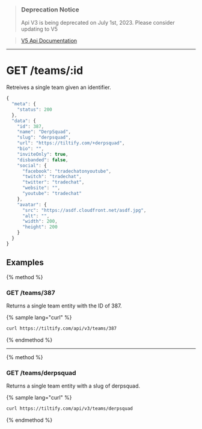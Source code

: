 >### Deprecation Notice
>Api V3 is being deprecated on July 1st, 2023. Please consider updating to V5

>[V5 Api Documentation](https://v5api.tiltify.com/api/public)

-----

# GET /teams/:id

Retreives a single team given an identifier.

```js
{
  "meta": {
    "status": 200
  },
  "data": {
    "id": 387,
    "name": "DerpSquad",
    "slug": "derpsquad",
    "url": "https://tiltify.com/+derpsquad",
    "bio": "",
    "inviteOnly": true,
    "disbanded": false,
    "social": {
      "facebook": "tradechatonyoutube",
      "twitch": "tradechat",
      "twitter": "tradechat",
      "website": "",
      "youtube": "tradechat"
    },
    "avatar": {
      "src": "https://asdf.cloudfront.net/asdf.jpg",
      "alt": "",
      "width": 200,
      "height": 200
    }
  }
}
```

## Examples

{% method %}
### GET /teams/387
Returns a single team entity with the ID of 387.

{% sample lang="curl" %}
```bash
curl https://tiltify.com/api/v3/teams/387
```
{% endmethod %}

---

{% method %}
### GET /teams/derpsquad
Returns a single team entity with a slug of derpsquad.

{% sample lang="curl" %}
```bash
curl https://tiltify.com/api/v3/teams/derpsquad
```

{% endmethod %}
